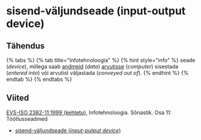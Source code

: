 # sisend-väljundseade \(input-output device\)

## Tähendus

{% tabs %}
{% tab title="Infotehnoloogia" %}
{% hint style="info" %}
seade \(_device_\), millega saab [andmeid](andmed-data.md) \(_data_\) [arvutisse](arvuti-computer.md) \(_computer_\) sisestada \(_entered into_\) või arvutist väljastada \(_conveyed out of_\).
{% endhint %}
{% endtab %}
{% endtabs %}

## Viited

[EVS-ISO 2382-11:1999 \(kehtetu\)](https://www.evs.ee/et/evs-iso-2382-11-1999), Infotehnoloogia. Sõnastik. Osa 11: Töötlusseadmed

* [sisend-väljundseade \(_input-putput device_\)](https://www.eki.ee/dict/its/index.cgi?Q=D1D3C1E2-6C03-1014-88DC-FC5F0DBED45A&F=GUID&C01=1&C02=0&C10=1)

